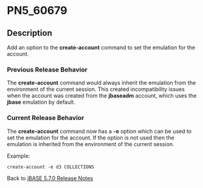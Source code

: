 # PN5_60679

<PageHeader />

## Description

Add an option to the **create-account** command to set the emulation for the account.

### Previous Release Behavior

The **create-account** command would always inherit the emulation from the environment of the current session. This created incompatibility issues when the account was created from the **jbaseadm** account, which uses the **jbase** emulation by default.

### Current Release Behavior

The **create-account** command now has a **-e** option which can be used to set the emulation for the account. If the option is not used then the emulation is inherited from the environment of the current session.

Example:

```
create-account -e d3 COLLECTIONS
```

Back to [jBASE 5.7.0 Release Notes](./../README.md)
  
<PageFooter />
